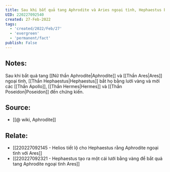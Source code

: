```yaml
---
title: Sau khi bắt quả tang Aphrodite và Aries ngoại tình, Hephaestus bắt họ bằng lưới vàng và mời các thần chứng kiến
UID: 220227092540
created: 27-Feb-2022
tags:
  - 'created/2022/Feb/27'
  - 'evergreen'
  - 'permanent/fact'
publish: False
---
```

## Notes:
Sau khi bắt quả tang [[Nữ thần Aphrodite|Aphrodite]] và [[Thần Ares|Ares]] ngoại tình, [[Thần Hephaestus|Hephaestus]] bắt họ bằng lưới vàng và mời các [[Thần Apollo]], [[Thần Hermes|Hermes]] và [[Thần Poseidon|Poseidon]] đến chứng kiến.

## Source:
- [[@ wiki, Aphrodite]]

## Relate:
- [[220227092145 - Helios tiết lộ cho Hephaestus rằng Aphrodite ngoại tình với Ares]]
- [[220227092321 - Hephaestus tạo ra một cái lưới bằng vàng để bắt quả tang Aphrodite ngoại tình Ares]]